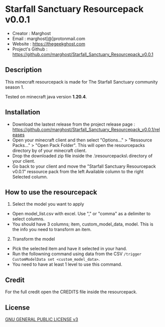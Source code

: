 # Starfall Sanctuary Resourcepack v0.0.1

- Creator : Marghost
- Email : marghost[@]protonmail.com
- Website : https://thegeekghost.com
- Project's Github : https://github.com/marghost/Starfall_Sanctuary_Resourcepack_v0.0.1

## Description

This minecraft resourcepack is made for The Starfall Sanctuary community season 1.

Tested on minecraft java version **1.20.4**.

## Installation
- Download the lastest release from the project release page : https://github.com/marghost/Starfall_Sanctuary_Resourcepack_v0.0.1/releases
- Open your minecraft client and then select "Options..." > "Ressource Packs..." > "Open Pack Folder".  This will open the resourcepacks directory by of your minecraft client.
- Drop the downloaded zip file inside the .\resourcepacks\ directory of your client.  
- Go back to your client and move the "Starfall Sanctuary Resourcepack v0.0.1" ressource pack from the left Available column to the right Selected column.

## How to use the resourcepack

1) Select the model you want to apply
- Open model_list.csv with excel.  Use "," or "comma" as a delimiter to select columns.
- You should have 3 columns; item, custom_model_data, model.  This is the info you need to transform an item.

2) Transform the model
- Pick the selected item and have it selected in your hand.
- Run the followning command using data from the CSV `/trigger CustomModelData set <custom_model_data>`.
- You need to have at least 1 level to use this command.

## Credit

For the full credit open the CREDITS file inside the resourcepack.

## License

[GNU GENERAL PUBLIC LICENSE v3](https://github.com/marghost/Starfall_Sanctuary_Resourcepack_v0.0.1/blob/main/LICENSE)
